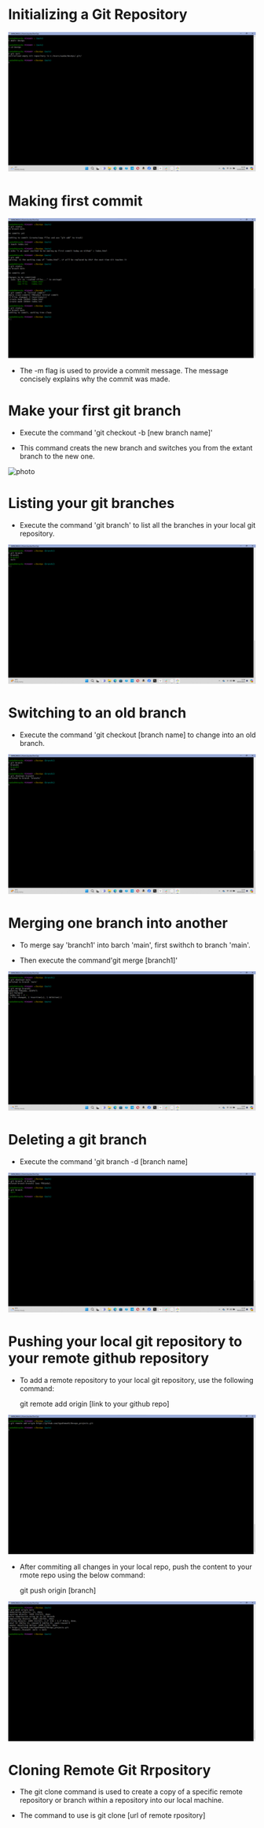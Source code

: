 # Initializing a Git Repository

![photo](Images/gitinit.png)


# Making first commit

![photo](Images/gitcommit.png)

* The -m flag is used to provide a commit message. The message concisely explains why the commit was made.

# Make your first git branch

* Execute the command 'git checkout -b [new branch name]'

*  This command creats the new branch and switches you from the extant branch to the new one.

![photo](Images/branch2.png)


# Listing your git branches

* Execute the command 'git branch' to list all the branches in your local git repository.

![photo](Images/branch.png)


# Switching to an old branch

* Execute the command 'git checkout [branch name] to change into an old branch.

![photo](Images/branch1.png)


# Merging one branch into another

* To merge say 'branch1' into barch 'main', first swithch to branch 'main'.

*  Then execute the command'git merge [branch1]'

![photo](Images/merge.png)


# Deleting a git branch

* Execute the command 'git branch -d [branch name]

![photo](Images/branch-d.png)


# Pushing your local git repository to your remote github repository

* To add a remote repository to your local git repository, use the following command:

  git remote add origin [link to your github repo]

![photo](Images/remote.png)

* After commiting all changes in your local repo, push the content to your rmote repo using the below command:

  git push origin [branch]

![photo](Images/gitpush.png)


# Cloning Remote Git Rrpository

* The git clone command is used to create a copy of a specific remote repository or branch within a repository into our local machine.

* The command to use is git clone [url of remote rpository]

  
